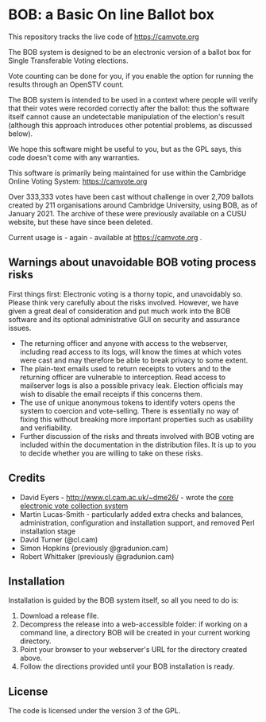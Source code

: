 # BOB: a Basic On line Ballot box

This repository tracks the live code of https://camvote.org

The BOB system is designed to be an electronic version of a ballot box for Single Transferable Voting elections.

Vote counting can be done for you, if you enable the option for running the results through an OpenSTV count.

The BOB system is intended to be used in a context where people will verify that their votes were recorded correctly after the ballot: thus the software itself cannot cause an undetectable manipulation of the election's result (although this approach introduces other potential problems, as discussed below).

We hope this software might be useful to you, but as the GPL says, this code doesn't come with any warranties.

This software is primarily being maintained for use within the Cambridge Online Voting System: https://camvote.org

Over 333,333 votes have been cast without challenge in over 2,709 ballots created by 211 organisations around Cambridge University, using BOB, as of January 2021. The archive of these were previously available on a CUSU website, but these have since been deleted.

Current usage is - again - available at https://camvote.org .

## Warnings about unavoidable BOB voting process risks

First things first: Electronic voting is a thorny topic, and unavoidably so. Please think very carefully about the risks involved. However, we have given a great deal of consideration and put much work into the BOB software and its optional administrative GUI on security and assurance issues.

* The returning officer and anyone with access to the webserver, including read access to its logs, will know the times at which votes were cast and may therefore be able to break privacy to some extent.
* The plain-text emails used to return receipts to voters and to the returning officer are vulnerable to interception. Read access to mailserver logs is also a possible privacy leak. Election officials may wish to disable the email receipts if this concerns them.
* The use of unique anonymous tokens to identify voters opens the system to coercion and vote-selling. There is essentially no way of fixing this without breaking more important properties such as usability and verifiability.
* Further discussion of the risks and threats involved with BOB voting are included within the documentation in the distribution files. It is up to you to decide whether you are willing to take on these risks.

## Credits

* David Eyers - http://www.cl.cam.ac.uk/~dme26/ - wrote the [core electronic vote collection system](http://www.cl.cam.ac.uk/~dme26/proj/BOB/)
* Martin Lucas-Smith - particularly added extra checks and balances, administration, configuration and installation support, and removed Perl installation stage
* David Turner (@cl.cam)
* Simon Hopkins (previously @gradunion.cam)
* Robert Whittaker (previously @gradunion.cam)

## Installation

Installation is guided by the BOB system itself, so all you need to do is:

1. Download a release file.
1. Decompress the release into a web-accessible folder: if working on a command line, a directory BOB will be created in your current working directory.
1. Point your browser to your webserver's URL for the directory created above.
1. Follow the directions provided until your BOB installation is ready.

## License

The code is licensed under the version 3 of the GPL.
